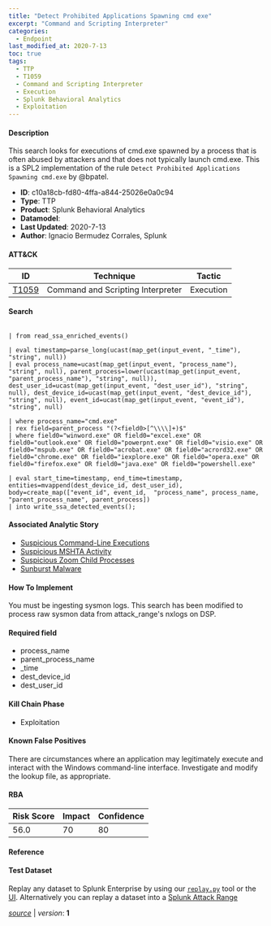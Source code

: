 ```yaml
---
title: "Detect Prohibited Applications Spawning cmd exe"
excerpt: "Command and Scripting Interpreter"
categories:
  - Endpoint
last_modified_at: 2020-7-13
toc: true
tags:
  - TTP
  - T1059
  - Command and Scripting Interpreter
  - Execution
  - Splunk Behavioral Analytics
  - Exploitation
---
```




#### Description

This search looks for executions of cmd.exe spawned by a process that is often abused by attackers and that does not typically launch cmd.exe. This is a SPL2 implementation of the rule `Detect Prohibited Applications Spawning cmd.exe` by @bpatel.

- **ID**: c10a18cb-fd80-4ffa-a844-25026e0a0c94
- **Type**: TTP
- **Product**: Splunk Behavioral Analytics
- **Datamodel**: 
- **Last Updated**: 2020-7-13
- **Author**: Ignacio Bermudez Corrales, Splunk


#### ATT&CK

| ID          | Technique   | Tactic       |
| ----------- | ----------- |--------------|
| [T1059](https://attack.mitre.org/techniques/T1059/) | Command and Scripting Interpreter | Execution |


#### Search

```

| from read_ssa_enriched_events()

| eval timestamp=parse_long(ucast(map_get(input_event, "_time"), "string", null)) 
| eval process_name=ucast(map_get(input_event, "process_name"), "string", null), parent_process=lower(ucast(map_get(input_event, "parent_process_name"), "string", null)), dest_user_id=ucast(map_get(input_event, "dest_user_id"), "string", null), dest_device_id=ucast(map_get(input_event, "dest_device_id"), "string", null), event_id=ucast(map_get(input_event, "event_id"), "string", null)

| where process_name="cmd.exe" 
| rex field=parent_process "(?<field0>[^\\\\]+)$" 
| where field0="winword.exe" OR field0="excel.exe" OR field0="outlook.exe" OR field0="powerpnt.exe" OR field0="visio.exe" OR field0="mspub.exe" OR field0="acrobat.exe" OR field0="acrord32.exe" OR field0="chrome.exe" OR field0="iexplore.exe" OR field0="opera.exe" OR field0="firefox.exe" OR field0="java.exe" OR field0="powershell.exe"

| eval start_time=timestamp, end_time=timestamp, entities=mvappend(dest_device_id, dest_user_id), body=create_map(["event_id", event_id,  "process_name", process_name, "parent_process_name", parent_process]) 
| into write_ssa_detected_events();
```

#### Associated Analytic Story
* [Suspicious Command-Line Executions](/stories/suspicious_command-line_executions)
* [Suspicious MSHTA Activity](/stories/suspicious_mshta_activity)
* [Suspicious Zoom Child Processes](/stories/suspicious_zoom_child_processes)
* [Sunburst Malware](/stories/sunburst_malware)


#### How To Implement
You must be ingesting sysmon logs. This search has been modified to process raw sysmon data from attack_range&#39;s nxlogs on DSP.

#### Required field
* process_name
* parent_process_name
* _time
* dest_device_id
* dest_user_id


#### Kill Chain Phase
* Exploitation


#### Known False Positives
There are circumstances where an application may legitimately execute and interact with the Windows command-line interface. Investigate and modify the lookup file, as appropriate.



#### RBA

| Risk Score  | Impact      | Confidence   |
| ----------- | ----------- |--------------|
| 56.0 | 70 | 80 |



#### Reference


#### Test Dataset
Replay any dataset to Splunk Enterprise by using our [`replay.py`](https://github.com/splunk/attack_data#using-replaypy) tool or the [UI](https://github.com/splunk/attack_data#using-ui).
Alternatively you can replay a dataset into a [Splunk Attack Range](https://github.com/splunk/attack_range#replay-dumps-into-attack-range-splunk-server)



[_source_](https://github.com/splunk/security_content/tree/develop/detections/endpoint/detect_prohibited_applications_spawning_cmd_exe.yml) | _version_: **1**